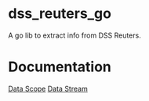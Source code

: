 # dss_reuters_go
A go lib to extract info from DSS Reuters.

# Documentation
[Data Scope](https://godoc.org/github.com/c0ze/dss_reuters_go/api/data_scope)
[Data Stream](https://godoc.org/github.com/c0ze/dss_reuters_go/api/data_stream)